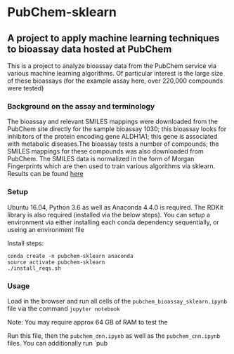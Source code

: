 # PubChem-sklearn

## A project to apply machine learning techniques to bioassay data hosted at PubChem

This is a project to analyze bioassay data from the PubChem service via various machine learning algorithms. Of particular interest is the large size of these bioassays (for the example assay here, over 220,000 compounds were tested)

### Background on the assay and terminology

The bioassay and relevant SMILES mappings were downloaded from the PubChem site directly for the sample bioassay 1030; this bioassay looks for inhibitors of the protein encoding gene ALDH1A1; this gene is associated with metabolic diseases.The bioassay tests a number of compounds; the SMILES mappings for these compounds was also downloaded from PubChem. The SMILES data is normalized in the form of Morgan Fingerprints which are then used to train various algorithms via sklearn. Results can be found [here]("capstone_project_jh.md")

### Setup

Ubuntu 16.04, Python 3.6 as well as Anaconda 4.4.0 is required. The RDKit library is also required (installed via the below steps). You can setup a environment via either installing each conda dependency sequentially, or useing an environment file


Install steps:

```
conda create -n pubchem-sklearn anaconda
source activate pubchem-sklearn
./install_reqs.sh
```

### Usage

Load in the browser and run all cells of the `pubchem_bioassay_sklearn.ipynb` file via the command `jupyter notebook`

Note: You may require approx 64 GB of RAM to test the 

Run this file, then the `pubchem_dnn.ipynb` as well as the `pubchem_cnn.ipynb` files. You can additionally run `pub